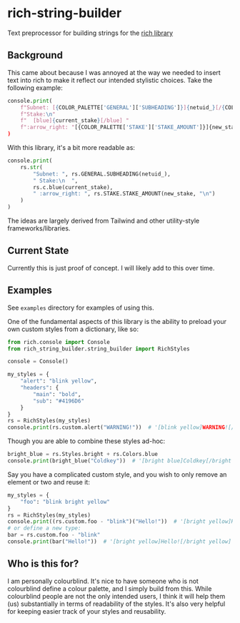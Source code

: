 # rich-string-builder
Text preprocessor for building strings for the [rich library](https://github.com/Textualize/rich)


## Background
This came about because I was annoyed at the way we needed to insert text into rich to make it reflect our intended
stylistic choices. Take the following example:

```python
console.print(
    f"Subnet: [{COLOR_PALETTE['GENERAL']['SUBHEADING']}]{netuid_}[/{COLOR_PALETTE['GENERAL']['SUBHEADING']}] "
    f"Stake:\n"
    f"  [blue]{current_stake}[/blue] "
    f":arrow_right: "[{COLOR_PALETTE['STAKE']['STAKE_AMOUNT']}]{new_stake}\n"
)
```

With this library, it's a bit more readable as:
```python
console.print(
    rs.str(
        "Subnet: ", rs.GENERAL.SUBHEADING(netuid_),
        " Stake:\n  ",
        rs.c.blue(current_stake),
        " :arrow_right: ", rs.STAKE.STAKE_AMOUNT(new_stake, "\n")
    )
)
```

The ideas are largely derived from Tailwind and other utility-style frameworks/libraries.

## Current State
Currently this is just proof of concept. I will likely add to this over time.


## Examples
See `examples` directory for examples of using this.

One of the fundamental aspects of this library is the ability to preload your own custom styles from a dictionary, like so:

```python
from rich.console import Console
from rich_string_builder.string_builder import RichStyles

console = Console()

my_styles = {
    "alert": "blink yellow",
    "headers": {
        "main": "bold",
        "sub": "#4196D6"
    }
}
rs = RichStyles(my_styles)
console.print(rs.custom.alert("WARNING!"))  # '[blink yellow]WARNING![/blink yellow]'
```

Though you are able to combine these styles ad-hoc:

```python
bright_blue = rs.Styles.bright + rs.Colors.blue
console.print(bright_blue("Coldkey"))  # '[bright blue]Coldkey[/bright blue]'
```

Say you have a complicated custom style, and you wish to only remove an element or two and reuse it:
```python
my_styles = {
    "foo": "blink bright yellow"
}
rs = RichStyles(my_styles)
console.print((rs.custom.foo - "blink")("Hello!"))  # '[bright yellow]Hello![/bright yellow]'
# or define a new type:
bar = rs.custom.foo - "blink"
console.print(bar("Hello!"))  # '[bright yellow]Hello![/bright yellow]'
```


## Who is this for?
I am personally colourblind. It's nice to have someone who is not colourblind define a colour palette, and I simply
build from this. While colourblind people are not the only intended users, I think it will help them (us) substantially
in terms of readability of the styles. 
It's also very helpful for keeping easier track of your styles and reusability.
